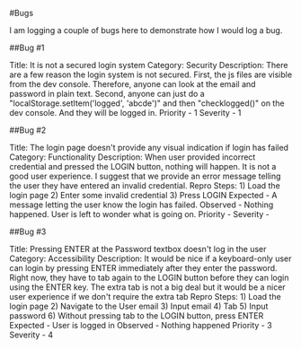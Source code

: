 #Bugs

I am logging a couple of bugs here to demonstrate how I would log a bug.

##Bug #1

Title:
    It is not a secured login system
Category: 
    Security
Description:
    There are a few reason the login system is not secured.  First, the js files are visible from the dev console.  Therefore, anyone can look at the email and password in plain text.
    Second, anyone can just do a "localStorage.setItem('logged', 'abcde')" and then "checklogged()" on the dev console.  And they will be logged in.
Priority - 1
Severity - 1

##Bug #2

Title: 
    The login page doesn't provide any visual indication if login has failed
Category:
    Functionality
Description:
    When user provided incorrect credential and pressed the LOGIN button, nothing will happen.  It is not a good user experience.  I suggest that we provide an error message telling the user they have entered an invalid credential.
Repro Steps:
    1) Load the login page
    2) Enter some invalid credential
    3) Press LOGIN
    Expected
    - A message letting the user know the login has failed.
    Observed
    - Nothing happened.  User is left to wonder what is going on.
Priority - 
Severity - 

##Bug #3

Title:
    Pressing ENTER at the Password textbox doesn't log in the user
Category:
    Accessibility
Description:
    It would be nice if a keyboard-only user can login by pressing ENTER immediately after they enter the password.  Right now, they have to tab again to the LOGIN button before they can login using the ENTER key.  The extra tab is not a big deal but it would be a nicer user experience if we don't require the extra tab
Repro Steps:
    1) Load the login page
    2) Navigate to the User email
    3) Input email
    4) Tab
    5) Input password
    6) Without pressing tab to the LOGIN button, press ENTER
    Expected
    - User is logged in
    Observed
    - Nothing happened
Priority - 3
Severity - 4